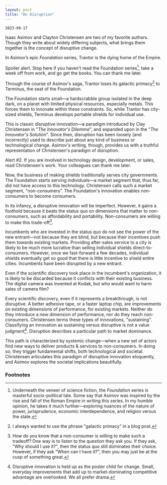 ```yaml
---
layout: post
title: "On Disruption"
---
```

`2023-09-17`

Isaac Asimov and Clayton Christensen are two of my favorite authors. Though they write about widely differing subjects, what brings them together is the concept of disruptive change.

In Asimov’s epic _Foundation_ series, Trantor is the dying home of the Empire. 

Spoiler alert. Stop here if you haven’t read the Foundation series[^1], take a week off from work, and go get the books. You can thank me later.

Through the course of Asimov's saga, Trantor loses its galactic primacy[^2] to Terminus, the seat of the Foundation.

The Foundation starts small—a hardscrabble group isolated in the deep dark, on a planet with limited physical resources, especially metals. This forces them to innovate within these constraints. So, while Trantor has city-sized shields, Terminus develops portable shields for individual use.

This is classic disruptive innovation—a paradigm introduced by Clay Christensen in "_The Innovator's Dilemma_", and expanded upon in the "_The Innovator's Solution_". Since then, disruption has been loosely (and incorrectly) used to describe just about any kind of business or technological change. Asimov's writing, though, provides us with a truthful representation of Christensen's paradigm of disruption.

Alert #2. If you are involved in technology design, development, or sales, read Christensen's work. Your colleagues can thank me later.

Now, the business of making shields traditionally serves city governments. The Foundation starts serving individuals&mdash;a market segment that, thus far, did not have access to this technology. Christensen calls such a market segment, "non-consumers". The Foundation's innovation enables non-consumers to become consumers.

In its infancy, a disruptive innovation will be imperfect. However, it gains a foothold because it beats the status quo on dimensions that matter to non-consumers, such as affordability and portability. Non-consumers are willing to make this trade-off[^3].

Incumbents who are invested in the status quo do not see the power of the new entrant—not because they are blind, but because their incentives push them towards existing markets. Providing after-sales service to a city is likely to be much more lucrative than selling individual shields direct-to-consumers. However, once we fast-forward a few decades, individual shields eventually get so good that there is little incentive to shield entire cities. Incumbents have been disrupted by a new entrant. 

Even if the scientific discovery took place in the incumbent's organization, it is likely to be discarded because it conflicts with their existing business. The digital camera was invented at Kodak, but who would want to harm sales of camera film?

Every scientific discovery, even if it represents a breakthrough, is not disruptive. A better adhesive tape, or a faster laptop chip, are improvements on existing dimensions of performance, for existing markets. Neither do they introduce a new dimension of performance, nor do they reach non-consumers. Christensen terms these types of innovations, "sustaining". Classifying an innovation as sustaining versus disruptive is not a value judgment[^4]. Disruption describes a particular path to market dominance.

This path is characterized by systemic change—when a new set of actors find new ways to deliver products & services to non-consumers. In doing so, they trigger fundamental shifts, both technological and societal. Christensen articulates this paradigm of disruptive innovation eloquently, and Asimov explores the societal implications beautifully.

### Footnotes
[^1]: Underneath the veneer of science fiction, the _Foundation_ series is masterful socio-political tale. Some say that Asimov was inspired by the rise and fall of the Roman Empire in writing this series. In my humble opinion, he takes it much further&mdash;exploring nuances of the nature of power, jurisprudence, economic interdependence, and religion versus the state. 
[^2]: I always wanted to use the phrase "galactic primacy" in a blog post.
[^3]: How do you know that a non-consumer is willing to make such a tradeoff? One way is to listen to the question they ask you. If they ask, "Why should I use it?", then the status quo still dominates their choice. However, if they ask "When can I have it?", then you may just be at the cusp of something great.
[^4]: Disruptive innovation is held up as the poster child for change. Small, everyday improvements that add up to market-dominating competitive advantage are overlooked. We all prefer drama.
